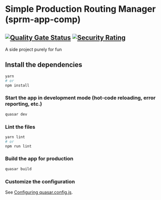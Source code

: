 # Simple Production Routing Manager (sprm-app-comp)
[![Quality Gate Status](https://sonarcloud.io/api/project_badges/measure?project=JunHaoShih_sprm-app-comp&metric=alert_status)](https://sonarcloud.io/summary/new_code?id=JunHaoShih_sprm-app-comp)
[![Security Rating](https://sonarcloud.io/api/project_badges/measure?project=JunHaoShih_sprm-app-comp&metric=security_rating)](https://sonarcloud.io/summary/new_code?id=JunHaoShih_sprm-app-comp)
---

A side project purely for fun

## Install the dependencies
```bash
yarn
# or
npm install
```

### Start the app in development mode (hot-code reloading, error reporting, etc.)
```bash
quasar dev
```


### Lint the files
```bash
yarn lint
# or
npm run lint
```



### Build the app for production
```bash
quasar build
```

### Customize the configuration
See [Configuring quasar.config.js](https://v2.quasar.dev/quasar-cli-vite/quasar-config-js).
